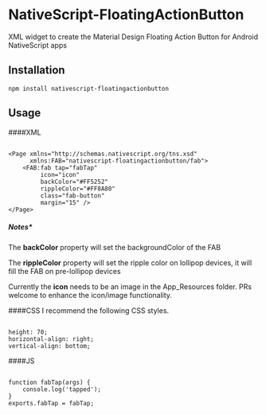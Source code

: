 # NativeScript-FloatingActionButton
XML widget to create the Material Design Floating Action Button for Android NativeScript apps

## Installation
`npm install nativescript-floatingactionbutton`


## Usage

####XML 
```

<Page xmlns="http://schemas.nativescript.org/tns.xsd"
      xmlns:FAB="nativescript-floatingactionbutton/fab">
    <FAB:fab tap="fabTap"
         icon="icon"
         backColor="#FF5252" 
         rippleColor="#FF8A80"
         class="fab-button"
         margin="15" />
</Page>  

```

##### Notes*
The **backColor** property will set the backgroundColor of the FAB

The **rippleColor** property will set the ripple color on lollipop devices, it will fill the FAB on pre-lollipop devices

Currently the **icon** needs to be an image in the App_Resources folder.
PRs welcome to enhance the icon/image functionality.


####CSS
I recommend the following CSS styles.
```

height: 70;
horizontal-align: right;
vertical-align: bottom;
```

####JS

```

function fabTap(args) {
    console.log('tapped');
} 
exports.fabTap = fabTap;

```

